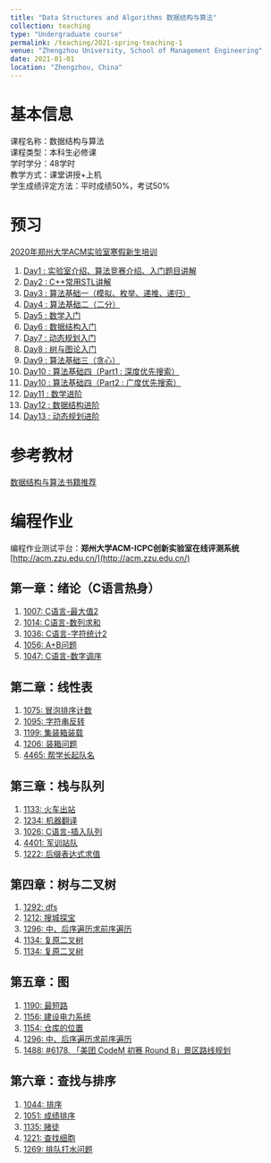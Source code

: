 ```yaml
---
title: "Data Structures and Algorithms 数据结构与算法"
collection: teaching
type: "Undergraduate course"
permalink: /teaching/2021-spring-teaching-1
venue: "Zhengzhou University, School of Management Engineering"
date: 2021-01-01
location: "Zhengzhou, China"
---
```



基本信息
======
课程名称：数据结构与算法   
课程类型：本科生必修课    
学时学分：48学时  
教学方式：课堂讲授+上机  
学生成绩评定方法：平时成绩50%，考试50%  


预习
======
[2020年郑州大学ACM实验室寒假新生培训](https://space.bilibili.com/2629021/dynamic)
 1. [Day1 : 实验室介绍、算法竞赛介绍、入门题目讲解](https://www.bilibili.com/video/BV1er4y1T72u)
 1. [Day2 : C++常用STL讲解](https://www.bilibili.com/video/BV1cf4y1k7nT)
 1. [Day3 : 算法基础一（模拟、枚举、递推、递归）](https://www.bilibili.com/video/BV1MV411b7XN)
 1. [Day4 : 算法基础二（二分）](https://www.bilibili.com/video/BV19y4y1H749)
 1. [Day5 : 数学入门](https://www.bilibili.com/video/BV1S5411E7Pa)
 1. [Day6 : 数据结构入门](https://www.bilibili.com/video/BV1JV411q7oT)
 1. [Day7 : 动态规划入门](https://www.bilibili.com/video/BV1mz4y1S7c4)
 1. [Day8 : 树与图论入门](https://www.bilibili.com/video/BV1DX4y1P7YZ)
 1. [Day9 : 算法基础三（贪心）](https://www.bilibili.com/video/BV1bo4y1R7rU)
 1. [Day10 : 算法基础四（Part1 : 深度优先搜索）](https://www.bilibili.com/video/BV1Dz4y1S721)
 1. [Day10 : 算法基础四（Part2 : 广度优先搜索）](https://www.bilibili.com/video/BV1YK4y1H7df)
 1. [Day11 : 数学进阶](https://www.bilibili.com/video/BV1Hr4y1K7Ts)
 1. [Day12 : 数据结构进阶](https://www.bilibili.com/video/BV1ky4y117jR)
 1. [Day13 : 动态规划进阶](https://www.bilibili.com/video/BV1Nf4y1r7Db)


参考教材
======
[数据结构与算法书籍推荐](https://ieyjzhou.github.io/posts/2020/12/blog-post-5/)

编程作业 
======

编程作业测试平台：**郑州大学ACM-ICPC创新实验室在线评测系统**  [http://acm.zzu.edu.cn/](http://acm.zzu.edu.cn/)


## 第一章：绪论（C语言热身）

1. [1007: C语言-最大值2](http://acm.zzu.edu.cn/problem.php?id=1007)
2. [1014: C语言-数列求和](http://acm.zzu.edu.cn/problem.php?id=1014)
3. [1036: C语言-字符统计2](http://acm.zzu.edu.cn/problem.php?id=1036)
4. [1056: A+B问题](http://acm.zzu.edu.cn/problem.php?id=1056)
5. [1047: C语言-数字调序](http://acm.zzu.edu.cn/problem.php?id=1047)

## 第二章：线性表

1. [1075: 冒泡排序计数](http://acm.zzu.edu.cn/problem.php?id=1075)
2. [1095: 字符串反转](http://acm.zzu.edu.cn/problem.php?id=1095)
4. [1199: 集装箱装载](http://acm.zzu.edu.cn/problem.php?id=1199)
5. [1206: 装箱问题](http://acm.zzu.edu.cn/problem.php?id=1206)
6. [4465: 帮学长起队名](http://acm.zzu.edu.cn/problem.php?id=4465)

## 第三章：栈与队列

1. [1133: 火车出站](http://acm.zzu.edu.cn/problem.php?id=1133)
2. [1234: 机器翻译](http://acm.zzu.edu.cn/problem.php?id=1234)
3. [1026: C语言-插入队列](http://acm.zzu.edu.cn/problem.php?id=1026)
4. [4401: 军训站队](http://acm.zzu.edu.cn/problem.php?id=4401)
5. [1222: 后缀表达式求值](http://acm.zzu.edu.cn/problem.php?id=1222)

## 第四章：树与二叉树

1. [1292: dfs](http://acm.zzu.edu.cn/problem.php?id=1292)
2. [1212: 搜城探宝](http://acm.zzu.edu.cn/problem.php?id=1212)
3. [1296: 中、后序遍历求前序遍历](http://acm.zzu.edu.cn/problem.php?id=1296)
4. [1134: 复原二叉树](http://acm.zzu.edu.cn/problem.php?id=1219)
5. [1134: 复原二叉树](http://acm.zzu.edu.cn/problem.php?id=4417)

## 第五章：图

1. [1190: 最短路](http://acm.zzu.edu.cn/problem.php?id=1190)
2. [1156: 建设电力系统](http://acm.zzu.edu.cn/problem.php?id=1156)
3. [1154: 仓库的位置](http://acm.zzu.edu.cn/problem.php?id=1154)
4. [1296: 中、后序遍历求前序遍历](http://acm.zzu.edu.cn/problem.php?id=1296)
5. [1488: #6178. 「美团 CodeM 初赛 Round B」景区路线规划](http://acm.zzu.edu.cn/problem.php?id=1488)

## 第六章：查找与排序

1. [1044: 排序](http://acm.zzu.edu.cn/problem.php?id=1044)
2. [1051: 成绩排序](http://acm.zzu.edu.cn/problem.php?id=1051)
3. [1135: 赌徒](http://acm.zzu.edu.cn/problem.php?id=1135)
4. [1221: 查找细胞](http://acm.zzu.edu.cn/problem.php?id=1221)
5. [1269: 排队打水问题](http://acm.zzu.edu.cn/problem.php?id=1269)
